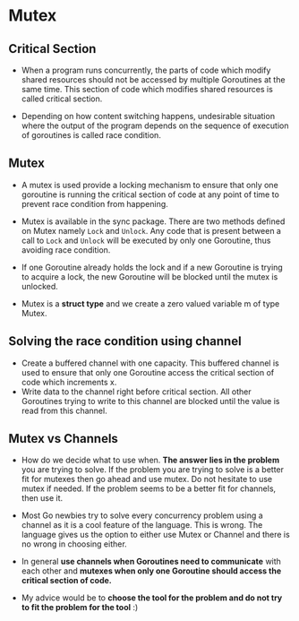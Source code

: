 # Mutex

## Critical Section
- When a program runs concurrently, the parts of code which modify shared resources should not be accessed by multiple Goroutines at the same time. This section of code which modifies shared resources is called critical section. 

- Depending on how content switching happens, undesirable situation where the output of the program depends on the sequence of execution of goroutines is called race condition.

## Mutex
- A mutex is used provide a locking mechanism to ensure that only one goroutine is running the critical section of code at any point of time to prevent race condition from happening.

- Mutex is available in the sync package. There are two methods defined on Mutex namely ```Lock``` and ```Unlock```. Any code that is present between a call to ```Lock``` and ```Unlock``` will be executed by only one Goroutine, thus avoiding race condition.

- If one Goroutine already holds the lock and if a new Goroutine is trying to acquire a lock, the new Goroutine will be blocked until the mutex is unlocked.

- Mutex is a __struct type__ and we create a zero valued variable m of type Mutex.

## Solving the race condition using channel
- Create a buffered channel with one capacity. This buffered channel is used to ensure that only one Goroutine access the critical section of code which increments x. 
- Write data to the channel right before critical section. All other Goroutines trying to write to this channel are blocked until the value is read from this channel.

## Mutex vs Channels
- How do we decide what to use when. __The answer lies in the problem__ you are trying to solve. If the problem you are trying to solve is a better fit for mutexes then go ahead and use mutex. Do not hesitate to use mutex if needed. If the problem seems to be a better fit for channels, then use it.

- Most Go newbies try to solve every concurrency problem using a channel as it is a cool feature of the language. This is wrong. The language gives us the option to either use Mutex or Channel and there is no wrong in choosing either.

- In general __use channels when Goroutines need to communicate__ with each other and __mutexes when only one Goroutine should access the critical section of code.__

- My advice would be to __choose the tool for the problem and do not try to fit the problem for the tool__ :)
